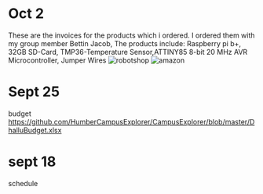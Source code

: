 # Oct 2
These are the invoices for the products which i ordered. I ordered them with my group member Bettin Jacob, The products include: Raspberry pi b+, 32GB SD-Card, TMP36-Temperature Sensor,ATTINY85 8-bit 20 MHz AVR Microcontroller, Jumper Wires 
![robotshop](https://user-images.githubusercontent.com/43186746/46379250-33a4b500-c66c-11e8-8274-a6564f25f0e2.png)
![amazon](https://user-images.githubusercontent.com/43186746/46379252-356e7880-c66c-11e8-818d-0680ee2ceb0c.png)

# Sept 25
budget
https://github.com/HumberCampusExplorer/CampusExplorer/blob/master/DhalluBudget.xlsx

# sept 18
schedule


